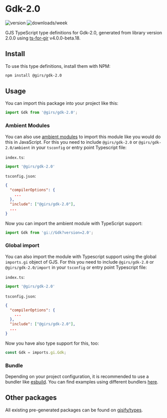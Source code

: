 
# Gdk-2.0

![version](https://img.shields.io/npm/v/@girs/gdk-2.0)
![downloads/week](https://img.shields.io/npm/dw/@girs/gdk-2.0)


GJS TypeScript type definitions for Gdk-2.0, generated from library version 2.0.0 using [ts-for-gir](https://github.com/gjsify/ts-for-gir) v4.0.0-beta.18.


## Install

To use this type definitions, install them with NPM:
```bash
npm install @girs/gdk-2.0
```

## Usage

You can import this package into your project like this:
```ts
import Gdk from '@girs/gdk-2.0';
```

### Ambient Modules

You can also use [ambient modules](https://github.com/gjsify/ts-for-gir/tree/main/packages/cli#ambient-modules) to import this module like you would do this in JavaScript.
For this you need to include `@girs/gdk-2.0` or `@girs/gdk-2.0/ambient` in your `tsconfig` or entry point Typescript file:

`index.ts`:
```ts
import '@girs/gdk-2.0'
```

`tsconfig.json`:
```json
{
  "compilerOptions": {
    ...
  },
  "include": ["@girs/gdk-2.0"],
  ...
}
```

Now you can import the ambient module with TypeScript support: 

```ts
import Gdk from 'gi://Gdk?version=2.0';
```

### Global import

You can also import the module with Typescript support using the global `imports.gi` object of GJS.
For this you need to include `@girs/gdk-2.0` or `@girs/gdk-2.0/import` in your `tsconfig` or entry point Typescript file:

`index.ts`:
```ts
import '@girs/gdk-2.0'
```

`tsconfig.json`:
```json
{
  "compilerOptions": {
    ...
  },
  "include": ["@girs/gdk-2.0"],
  ...
}
```

Now you have also type support for this, too:

```ts
const Gdk = imports.gi.Gdk;
```

### Bundle

Depending on your project configuration, it is recommended to use a bundler like [esbuild](https://esbuild.github.io/). You can find examples using different bundlers [here](https://github.com/gjsify/ts-for-gir/tree/main/examples).

## Other packages

All existing pre-generated packages can be found on [gjsify/types](https://github.com/gjsify/types).

